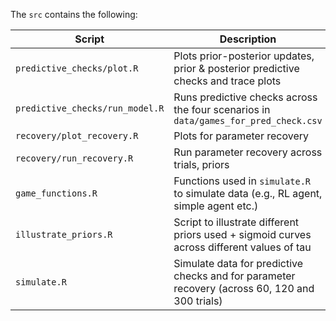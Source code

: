 The `src` contains the following: 

| Script                     | Description                                                                     |
|----------------------------|---------------------------------------------------------------------------------|
| `predictive_checks/plot.R` | Plots prior-posterior updates, prior & posterior predictive checks and trace plots        |
| `predictive_checks/run_model.R` | Runs predictive checks across the four scenarios in `data/games_for_pred_check.csv` |
| `recovery/plot_recovery.R` | Plots for parameter recovery                                                   |
| `recovery/run_recovery.R`  | Run parameter recovery across trials, priors                                    |
| `game_functions.R`         | Functions used in `simulate.R` to simulate data (e.g., RL agent, simple agent etc.) |
| `illustrate_priors.R`      | Script to illustrate different priors used + sigmoid curves across different values of tau |
| `simulate.R`               | Simulate data for predictive checks and for parameter recovery (across 60, 120 and 300 trials) |